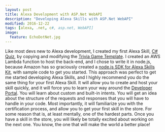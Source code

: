 ```yaml
---
layout: post
title: Alexa Development with ASP.Net WebAPI
description: "Developing Alexa Skills with ASP.Net WebAPI"
modified: 2016-12-22
tags: [alexa, .net, c#, asp.net, WebAPI]
image:
  feature: EchoDotNet.jpg
---
```


Like most devs new to Alexa development, I created my first Alexa Skill, [C# Quiz](http://bit.ly/CSharpQuiz "C# Quiz Alexa Skill on Amazon"), by copying and modifying the [Trivia Game Template](https://developer.amazon.com/blogs/post/TxDJWS16KUPVKO/new-alexa-skills-kit-template-build-a-trivia-skill-in-under-an-hour "New Alexa Skills Kit Template: Build a Trivia Skill in under an Hour"). I created an AWS Lambda function to host the back-end, and I chose to write it in node.js, because Amazon has so graciously created a [node.js SDK for Alexa Skills Kit](https://github.com/amzn/alexa-skills-kit-js "GitHub Page for node.js ASK SDK"), with sample code to get you started. This approach was perfect to get me started developing Alexa Skills, and I highly recommend you do the same thing for your first Alexa Skill. It will allow you to create and host your skill quickly, and it will force you to learn your way around the [Developer Portal](https://developer.amazon.com/alexa "Amazon Developer Portal"). You will learn about custom and built-in intents. You will get an idea about the structure of the requests and responses that you will have to handle in your code. Most importantly, it will familiarize you with the certification process, and allow you to get your first skill in the store. For some reason that is, at least mentally, one of the hardest parts. Once you have a skill in the store, you will likely be totally excited about working on the next one. You know, the one that will make the world a better place!

